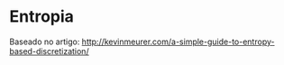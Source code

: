# Entropia
Baseado no artigo:
	http://kevinmeurer.com/a-simple-guide-to-entropy-based-discretization/
